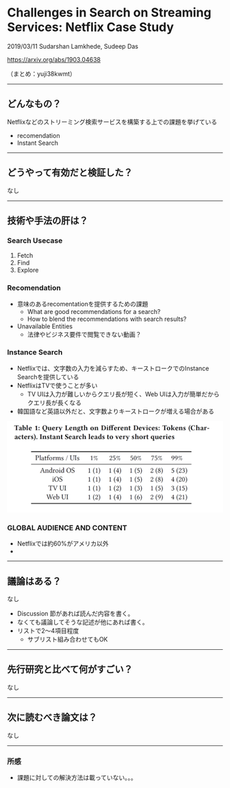 Challenges in Search on Streaming Services: Netflix Case Study
===

2019/03/11 Sudarshan Lamkhede, Sudeep Das

https://arxiv.org/abs/1903.04638

（まとめ：yuji38kwmt）

---

## どんなもの？
Netflixなどのストリーミング検索サービスを構築する上での課題を挙げている
* recomendation
* Instant Search


---

## どうやって有効だと検証した？
なし

---

## 技術や手法の肝は？

### Search Usecase
1. Fetch
2. Find
3. Explore

### Recomendation
* 意味のあるrecomentationを提供するための課題
    * What are good recommendations for a search?
    * How to blend the recommendations with search results?
* Unavailable Entities
    * 法律やビジネス要件で閲覧できない動画？
### Instance Search
* Netflixでは、文字数の入力を減らすため、キーストロークでのInstance Searchを提供している
* NetflixはTVで使うことが多い
    * TV UIは入力が難しいからクエリ長が短く、Web UIは入力が簡単だからクエリ長が長くなる
* 韓国語など英語以外だと、文字数よりキーストロークが増える場合がある

![](yuji38kwmt/table1.png)

### GLOBAL AUDIENCE AND CONTENT
* Netflixでは約60%がアメリカ以外
* 


---

## 議論はある？
なし
+ Discussion 節があれば読んだ内容を書く。
+ なくても議論してそうな記述が他にあれば書く。
+ リストで2～4項目程度
    + サブリスト組み合わせてもOK

---

## 先行研究と比べて何がすごい？
なし

---

## 次に読むべき論文は？
なし




--------
### 所感
* 課題に対しての解決方法は載っていない。。。


